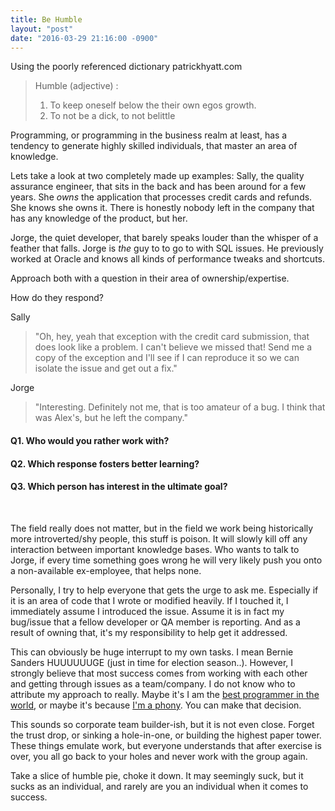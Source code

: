 ```yaml
---
title: Be Humble
layout: "post"
date: "2016-03-29 21:16:00 -0900"
---
```



Using the poorly referenced dictionary patrickhyatt.com

> Humble (adjective) :  
>    1. To keep oneself below the their own egos growth.  
>    2. To not be a dick, to not belittle  

Programming, or programming in the business realm at least, has a tendency to generate highly skilled individuals, that master an area of knowledge.

Lets take a look at two completely made up examples:
Sally, the quality assurance engineer, that sits in the back and has been around for a few years. She *owns* the application that processes credit cards and refunds. She knows she owns it. There is honestly nobody left in the company that has any knowledge of the product, but her.  

Jorge, the quiet developer, that barely speaks louder than the whisper of a feather that falls. Jorge is *the* guy to to go to with SQL issues. He previously worked at Oracle and knows all kinds of performance tweaks and shortcuts.  

Approach both with a question in their area of ownership/expertise.  

<!--excerpt-->

How do they respond?  

Sally

> "Oh, hey, yeah that exception with the credit card submission, that does look like a problem. I can't believe we missed that!
> Send me a copy of the exception and I'll see if I can reproduce it so we can isolate the issue and get out a fix."

Jorge

> "Interesting. Definitely not me, that is too amateur of a bug. I think that was Alex's, but he left the company."  

#### Q1. Who would you rather work with?  

#### Q2. Which response fosters better learning?  

#### Q3. Which person has interest in the ultimate goal?  
<br />

The field really does not matter, but in the field we work being historically more introverted/shy people, this stuff is poison. It will slowly kill off any interaction between important knowledge bases. Who wants to talk to Jorge, if every time something goes wrong he will very likely push you onto a non-available ex-employee, that helps none.

Personally, I try to help everyone that gets the urge to ask me. Especially if it is an area of code that I wrote or modified heavily. If I touched it, I immediately assume I introduced the issue. Assume it is in fact my bug/issue that a fellow developer or QA member is reporting. And as a result of owning that, it's my responsibility to help get it addressed.

This can obviously be huge interrupt to my own tasks. I mean Bernie Sanders HUUUUUUGE (just in time for election season..). However, I strongly believe that most success comes from working with each other and getting through issues as a team/company.
I do not know who to attribute my approach to really. Maybe it's I am the <a href="http://blog.codinghorror.com/why-im-the-best-programmer-in-the-world/" target="_blank">best programmer in the world</a>, or maybe it's because <a href="http://www.hanselman.com/blog/ImAPhonyAreYou.aspx" target="_blank">I'm a phony</a>. You can make that decision.

This sounds so corporate team builder-ish, but it is not even close. Forget the trust drop, or sinking a hole-in-one, or building the highest paper tower. These things emulate work, but everyone understands that after exercise is over, you all go back to your holes and never work with the group again.

Take a slice of humble pie, choke it down. It may seemingly suck, but it sucks as an individual, and rarely are you an individual when it comes to success.
